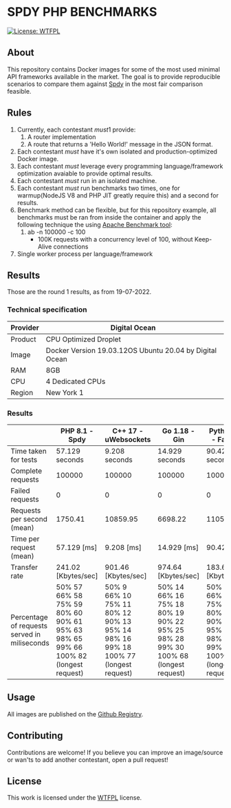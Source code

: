# SPDY PHP BENCHMARKS

[![License: WTFPL](https://img.shields.io/badge/License-WTFPL-brightgreen.svg)](http://www.wtfpl.net/about/)

## About

This repository contains Docker images for some of the most used minimal API frameworks available in the market.
The goal is to provide reproducible scenarios to compare them against [Spdy](https://github.com/NickStarlight/php-spdy) in the most fair comparison feasible.

## Rules

1. Currently, each contestant *must*1 provide:
   1. A router implementation
   2. A route that returns a 'Hello World!' message in the JSON format.
2. Each contestant *must* have it's own isolated and production-optimized Docker image.
3. Each contestant *must* leverage every programming language/framework optimization avaiable to provide optimal results.
4. Each contestant *must* run in an isolated machine.
5. Each contestant *must* run benchmarks two times, one for warmup(NodeJS V8 and PHP JIT greatly require this) and a second for results.
6. Benchmark method can be flexible, but for this repository example, all benchmarks must be ran from inside the container and apply the following technique the using [Apache Benchmark tool](https://httpd.apache.org/docs/2.4/programs/ab.html):
   1. ab -n 100000 -c 100
      - 100K requests with a concurrency level of 100, without Keep-Alive connections
7. Single worker process per language/framework

## Results
Those are the round 1 results, as from 19-07-2022.

### Technical specification
| Provider | Digital Ocean                                           |
|----------|---------------------------------------------------------|
| Product  | CPU Optimized Droplet                                   |
| Image    | Docker Version 19.03.12OS Ubuntu 20.04 by Digital Ocean |
| RAM      | 8GB                                                     |
| CPU      | 4 Dedicated CPUs                                        |
| Region   | New York 1                                              |


### Results
|                                              | PHP 8.1 - Spdy                                                                                                                                        | C++ 17 - uWebsockets                                                                                                                                         | Go 1.18 - Gin                                                                                                                                                   | Python 3.9 - FastAPI                                                                                                                                           | NodeJS 16 - Fastify                                                                                                                                             |
|----------------------------------------------|-------------------------------------------------------------------------------------------------------------------------------------------------------|--------------------------------------------------------------------------------------------------------------------------------------------------------------|-----------------------------------------------------------------------------------------------------------------------------------------------------------------|----------------------------------------------------------------------------------------------------------------------------------------------------------------|-----------------------------------------------------------------------------------------------------------------------------------------------------------------|
| Time taken for tests                         | 57.129 seconds                                                                                                                                        | 9.208 seconds                                                                                                                                                | 14.929 seconds                                                                                                                                                  | 90.420 seconds                                                                                                                                                 | 18.484 seconds                                                                                                                                                  |
| Complete requests                            | 100000                                                                                                                                                | 100000                                                                                                                                                       | 100000                                                                                                                                                          | 100000                                                                                                                                                         | 100000                                                                                                                                                          |
| Failed requests                              | 0                                                                                                                                                     | 0                                                                                                                                                            | 0                                                                                                                                                               | 0                                                                                                                                                              | 0                                                                                                                                                               |
| Requests per second (mean)                   | 1750.41                                                                                                                                               | 10859.95                                                                                                                                                     | 6698.22                                                                                                                                                         | 1105.94                                                                                                                                                        | 5410.07                                                                                                                                                         |
| Time per request (mean)                      | 57.129 [ms]                                                                                                                                           | 9.208 [ms]                                                                                                                                                   | 14.929 [ms]                                                                                                                                                     | 90.420 [ms]                                                                                                                                                    | 18.484 [ms]                                                                                                                                                     |
| Transfer rate                                | 241.02 [Kbytes/sec]                                                                                                                                   | 901.46 [Kbytes/sec]                                                                                                                                          | 974.64 [Kbytes/sec]                                                                                                                                             | 183.60 [Kbytes/sec]                                                                                                                                            | 887.59 [Kbytes/sec]                                                                                                                                             |
| Percentage of requests served in miliseconds | 50%     57 <br> 66%     58 <br>75%     59 <br>80%     60 <br>90%     61 <br>95%     63 <br>98%     65 <br>99%     66 <br>100%    82 (longest request) | 50%      9 <br> 66%     10 <br> 75%     11 <br> 80%     12 <br> 90%     13 <br> 95%     14 <br> 98%     16 <br> 99%     18 <br> 100%    77 (longest request) | 50%      14 <br> 66%      16 <br>75%      18 <br> 80%      19 <br>90%      22 <br>95%      25 <br>98%      28 <br>99%      30 <br>100%     68 (longest request) | 50%      88 <br> 66%      91 <br>75%      93 <br>80%      95 <br>90%     101 <br>95%     105 <br>98%     110 <br>99%     113 <br>100%    162 (longest request) | 50%      19 <br> 66%      20 <br> 75%      20 <br>80%      21 <br>90%      23 <br>95%      26 <br>98%      30 <br>99%      33 <br>100%     55 (longest request) |

## Usage

All images are published on the [Github Registry](https://github.com/NickStarlight?tab=packages&repo_name=php-spdy-benchmarks).

## Contributing

Contributions are welcome!
If you believe you can improve an image/source or wan'ts to add another contestant, open a pull request!

## License

This work is licensed under the [WTFPL](https://choosealicense.com/licenses/wtfpl/) license.
